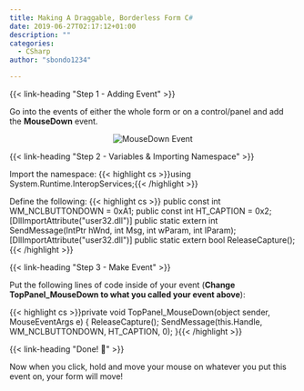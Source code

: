 ```yaml
---
title: Making A Draggable, Borderless Form C#
date: 2019-06-27T02:17:12+01:00
description: ""
categories:
  - CSharp
author: "sbondo1234"

---
```


{{< link-heading "Step 1 - Adding Event" >}}

Go into the events of either the whole form or on a control/panel and add the **MouseDown** event.
<center>

![MouseDown Event](https://ul.sbond.co/i/log/win/mousedownevent.png "MouseDown Event")

</center>

{{< link-heading "Step 2 - Variables & Importing Namespace" >}}

Import the namespace:
{{< highlight cs >}}using System.Runtime.InteropServices;{{< /highlight >}}

Define the following:
{{< highlight cs >}}
public const int WM_NCLBUTTONDOWN = 0xA1;
public const int HT_CAPTION = 0x2;
[DllImportAttribute("user32.dll")]
public static extern int SendMessage(IntPtr hWnd, int Msg, int wParam, int lParam);
[DllImportAttribute("user32.dll")]
public static extern bool ReleaseCapture();
{{< /highlight >}}

{{< link-heading "Step 3 - Make Event" >}}

Put the following lines of code inside of your event (**Change TopPanel_MouseDown to what you called your event above**):

{{< highlight cs >}}private void TopPanel_MouseDown(object sender, MouseEventArgs e)
{
    ReleaseCapture();
    SendMessage(this.Handle, WM_NCLBUTTONDOWN, HT_CAPTION, 0);
}{{< /highlight >}}

{{< link-heading "Done! 🎉" >}}

Now when you click, hold and move your mouse on whatever you put this event on, your form will move!
